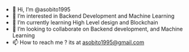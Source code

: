- 👋 Hi, I’m @asobito1995
- 👀 I’m interested in Backend Development and Machine Learning
- 🌱 I’m currently learning High Level design and Blockchain  
- 💞️ I’m looking to collaborate on Backend development, and Machine Learning
- 📫 How to reach me ? its at asobito1995@gmail.com
<!---
asobito1995/asobito1995 is a ✨ special ✨ repository because its `README.md` (this file) appears on your GitHub profile.
You can click the Preview link to take a look at your changes.
--->
